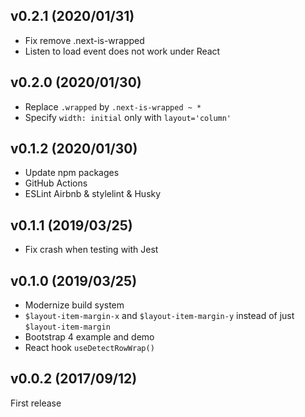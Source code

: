 ## v0.2.1 (2020/01/31)

- Fix remove .next-is-wrapped
- Listen to load event does not work under React

## v0.2.0 (2020/01/30)

- Replace `.wrapped` by `.next-is-wrapped ~ *`
- Specify `width: initial` only with `layout='column'`

## v0.1.2 (2020/01/30)

- Update npm packages
- GitHub Actions
- ESLint Airbnb & stylelint & Husky

## v0.1.1 (2019/03/25)

- Fix crash when testing with Jest

## v0.1.0 (2019/03/25)

- Modernize build system
- `$layout-item-margin-x` and `$layout-item-margin-y` instead of just `$layout-item-margin`
- Bootstrap 4 example and demo
- React hook `useDetectRowWrap()`

## v0.0.2 (2017/09/12)

First release
